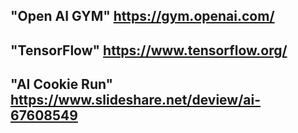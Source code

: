 ## **"Open AI GYM" <https://gym.openai.com/>**

## **"TensorFlow"  <https://www.tensorflow.org/>**

## **"AI Cookie Run" <https://www.slideshare.net/deview/ai-67608549>**
